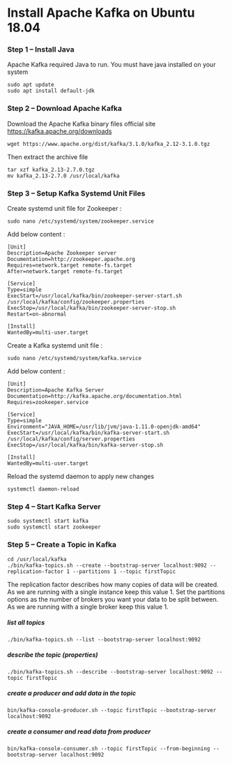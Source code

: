 # Install Apache Kafka on Ubuntu 18.04
### Step 1 – Install Java
Apache Kafka required Java to run. You must have java installed on your system

    sudo apt update
    sudo apt install default-jdk
### Step 2 – Download Apache Kafka
Download the Apache Kafka binary files 
official site https://kafka.apache.org/downloads

    wget https://www.apache.org/dist/kafka/3.1.0/kafka_2.12-3.1.0.tgz
    
Then extract the archive file

    tar xzf kafka_2.13-2.7.0.tgz
    mv kafka_2.13-2.7.0 /usr/local/kafka
### Step 3 – Setup Kafka Systemd Unit Files
Create systemd unit file for Zookeeper :

    sudo nano /etc/systemd/system/zookeeper.service
Add below content :

    [Unit]
    Description=Apache Zookeeper server
    Documentation=http://zookeeper.apache.org
    Requires=network.target remote-fs.target
    After=network.target remote-fs.target

    [Service]
    Type=simple
    ExecStart=/usr/local/kafka/bin/zookeeper-server-start.sh /usr/local/kafka/config/zookeeper.properties
    ExecStop=/usr/local/kafka/bin/zookeeper-server-stop.sh
    Restart=on-abnormal

    [Install]
    WantedBy=multi-user.target
Create a Kafka systemd unit file :

    sudo nano /etc/systemd/system/kafka.service
Add below content :

    [Unit]
    Description=Apache Kafka Server
    Documentation=http://kafka.apache.org/documentation.html
    Requires=zookeeper.service

    [Service]
    Type=simple
    Environment="JAVA_HOME=/usr/lib/jvm/java-1.11.0-openjdk-amd64"
    ExecStart=/usr/local/kafka/bin/kafka-server-start.sh /usr/local/kafka/config/server.properties
    ExecStop=/usr/local/kafka/bin/kafka-server-stop.sh

    [Install]
    WantedBy=multi-user.target

Reload the systemd daemon to apply new changes

    systemctl daemon-reload
    
### Step 4 – Start Kafka Server
    sudo systemctl start kafka
    sudo systemctl start zookeeper
    
### Step 5 – Create a Topic in Kafka
    cd /usr/local/kafka
    ./bin/kafka-topics.sh --create --bootstrap-server localhost:9092 --replication-factor 1 --partitions 1 --topic firstTopic

The replication factor describes how many copies of data will be created. As we are running with a single instance keep this value 1.
Set the partitions options as the number of brokers you want your data to be split between. As we are running with a single broker keep this value 1.

##### list all topics
    ./bin/kafka-topics.sh --list --bootstrap-server localhost:9092 
##### describe the topic (properties)
    ./bin/kafka-topics.sh --describe --bootstrap-server localhost:9092 --topic firstTopic
##### create a producer and add data in the topic
    bin/kafka-console-producer.sh --topic firstTopic --bootstrap-server localhost:9092
##### create a consumer and read data from producer
    bin/kafka-console-consumer.sh --topic firstTopic --from-beginning --bootstrap-server localhost:9092


